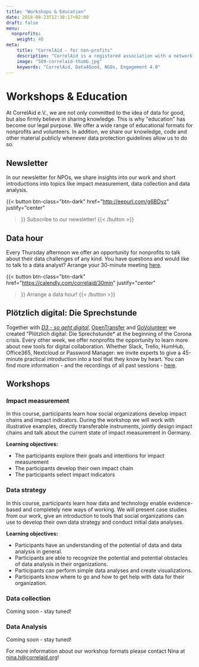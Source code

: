```yaml
---
title: "Workshops & Education"
date: 2018-08-23T12:38:17+02:00
draft: false
menu:
  nonprofits:
    weight: 40
meta:
    title: "CorrelAid - for non-profits"
    description: "CorrelAid is a registered association with a network of 1300 data analysts"
    image: "509-correlaid-thumb.jpg"
    keywords: "CorrelAid, Data4Good, NGOs, Engagement 4.0"
---
```

# Workshops & Education

At CorrelAid e.V., we are not only committed to the idea of data for good, but also firmly believe in sharing knowledge. This is why "education" has become our legal purpose. We offer a wide range of educational formats for nonprofits and volunteers. In addition, we share our knowledge, code and other material publicly whenever data protection guidelines allow us to do so.

## Newsletter
In our newsletter for NPOs, we share insights into our work and short introductions into 
topics like impact measurement, data collection and data analysis. 

{{< button 
    btn-class="btn-dark"
    href="http://eepurl.com/g6BDyz"
    justify="center"
>}}
Subscribe to our newsletter!
{{< /button >}}

## Data hour

Every Thursday afternoon we offer an opportunity for nonprofits to talk about their data challenges of any kind. You have questions and would like to talk to a data analyst? Arrange your 30-minute meeting [here](https://calendly.com/correlaid/30min).

{{< button 
    btn-class="btn-dark"
    href="https://calendly.com/correlaid/30min"
    justify="center"
>}}
Arrange a data hour!
{{< /button >}}


## Plötzlich digital: Die Sprechstunde
Together with [*D3 - so geht digital*](https://so-geht-digital.de), [OpenTransfer](https://opentransfer.de/) and [GoVolunteer](https://govolunteer.com) we created "Plötzlich digital: Die Sprechstunde* at the beginning of the Corona crisis. Every other week, we offer nonprofits the opportunity to learn more about new tools for digital collaboration. Whether Slack, Trello, HumHub, Office365, Nextcloud or Password Manager: we invite experts to give a 45-minute practical introduction into a tool that they know by heart. You can find more information - and the recordings of all past sessions - [here](https://so-geht-digital.de/ploetzlich-digital-die-sprechstunde/).

## Workshops
### Impact measurement
In this course, participants learn how social organizations develop impact chains and impact indicators. During the workshop we will work with illustrative examples, directly transferable instruments, jointly design impact chains and talk about the current state of impact measurement in Germany.

**Learning objectives:**
- The participants explore their goals and intentions for impact measurement
- The participants develop their own impact chain
- The participants select impact indicators

### Data strategy
In this course, participants learn how data and technology enable evidence-based and completely new ways of working. We will present case studies from our work, give an introduction to tools that social organizations can use to develop their own data strategy and conduct initial data analyses. 

**Learning objectives:**
- Participants have an understanding of the potential of data and data analysis in general.
- Participants are able to recognize the potential and potential obstacles of data analysis in their organizations.
- Participants can perform simple data analyses and create visualizations.
- Participants know where to go and how to get help with data for their organization.


### Data collection
Coming soon - stay tuned!

### Data Analysis
Coming soon - stay tuned!


For more information about our workshop formats please contact Nina at [nina.h@correlaid.org](nina.h@correlaid.org)!
